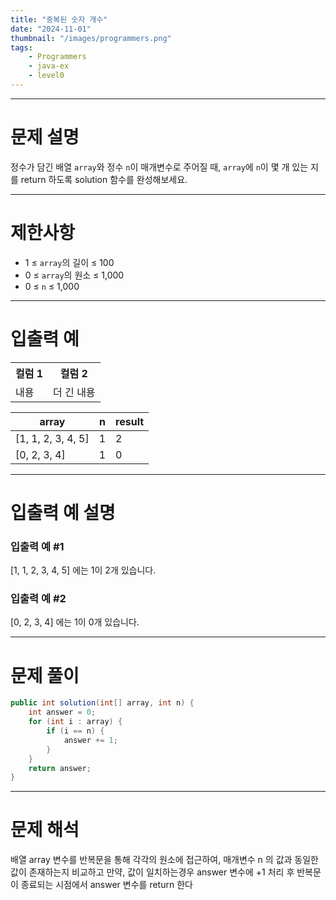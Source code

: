 ```yaml
---
title: "중복된 숫자 개수"
date: "2024-11-01"
thumbnail: "/images/programmers.png"
tags:
    - Programmers
    - java-ex
    - level0
---
```




-----
# 문제 설명

<p>정수가 담긴 배열 <code>array</code>와 정수 <code>n</code>이 매개변수로 주어질 때, <code>array</code>에 <code>n</code>이 몇 개 있는 지를 return
  하도록 solution 함수를 완성해보세요.</p>

<hr>

# 제한사항

<ul>
  <li>1 ≤ <code>array</code>의 길이 ≤ 100</li>
  <li>0 ≤ <code>array</code>의 원소 ≤ 1,000</li>
  <li>0 ≤ <code>n</code> ≤ 1,000</li>
</ul>

<hr>

# 입출력 예
<style>
  table {
    width: 1000px;
  }
</style>

<table>
  <tr>
    <th>컬럼 1</th>
    <th>컬럼 2</th>
  </tr>
  <tr>
    <td>내용</td>
    <td>더 긴 내용</td>
  </tr>
</table>
<table class="table">
  <thead>
    <tr>
      <th>array</th>
      <th>n</th>
      <th>result</th>
    </tr>
  </thead>
  <tbody>
    <tr>
      <td>[1, 1, 2, 3, 4, 5]</td>
      <td>1</td>
      <td>2</td>
    </tr>
    <tr>
      <td>[0, 2, 3, 4]</td>
      <td>1</td>
      <td>0</td>
    </tr>
  </tbody>
</table>
<hr>

# 입출력 예 설명

### 입출력 예 #1
[1, 1, 2, 3, 4, 5] 에는 1이 2개 있습니다.
### 입출력 예 #2
[0, 2, 3, 4] 에는 1이 0개 있습니다.

<hr>

# 문제 풀이
``` java
public int solution(int[] array, int n) {
    int answer = 0;
    for (int i : array) {
        if (i == n) {
            answer += 1;
        }
    }
    return answer;
}
```

<hr>

# 문제 해석
배열 array 변수를 반복문을 통해 각각의 원소에 접근하여, 매개변수 n 의 값과 동일한 값이 존재하는지 비교하고 만약, 값이 일치하는경우 answer 변수에 +1 처리 후 반복문이 종료되는 시점에서 answer 변수를 return 한다


